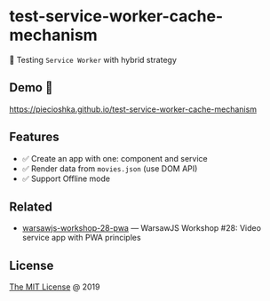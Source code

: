 # test-service-worker-cache-mechanism

:ledger: Testing `Service Worker` with hybrid strategy

## Demo 🎉

<https://piecioshka.github.io/test-service-worker-cache-mechanism>

## Features

* :white_check_mark: Create an app with one: component and service
* :white_check_mark: Render data from `movies.json` (use DOM API)
* :white_check_mark: Support Offline mode

## Related

* [warsawjs-workshop-28-pwa](https://github.com/piecioshka/warsawjs-workshop-28-pwa)
    — WarsawJS Workshop #28: Video service app with PWA principles

## License

[The MIT License](http://piecioshka.mit-license.org) @ 2019
